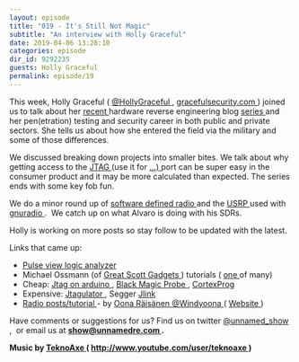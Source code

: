 ```yaml
---
layout: episode
title: "019 - It's Still Not Magic"
subtitle: "An interview with Holly Graceful"
date: 2019-04-06 13:28:10
categories: episode
dir_id: 9292235
guests: Holly Graceful
permalink: episode/19
---
```

<p>
 This week, Holly Graceful (
 <a href="https://twitter.com/HollyGraceful">
  @HollyGraceful
 </a>
 ,
 <a href="https://www.gracefulsecurity.com/">
  gracefulsecurity.com
 </a>
 ) joined us to talk about her
 <a href="https://twitter.com/HollyGraceful/status/1107784102353268737">
  recent
 </a>
 hardware reverse engineering blog
 <a href="https://www.gracefulsecurity.com/introduction-to-logic-analyzers/">
  series
 </a>
 and her pen(etration) testing and security career in both public and private sectors. She tells us about how she entered the field via the military and some of those differences.
</p>
<p>
 We discussed breaking down projects into smaller bites. We talk about why getting access to the
 <a href="https://en.wikipedia.org/wiki/JTAG">
  JTAG
 </a>
 (use it for
 <a href="https://www.xjtag.com/about-jtag/what-is-jtag/">
  ...)
 </a>
 port can be super easy in the consumer product and it may be more calculated than expected. The series ends with some key fob fun.
</p>
<p>
 We do a minor round up of
 <a href="https://www.rtl-sdr.com/roundup-software-defined-radios/">
  software defined radio
 </a>
 and the
 <a href="https://www.ettus.com/all-products/UB200-KIT/">
  USRP
 </a>
 used with
 <a href="https://www.gnuradio.org/">
  gnuradio
 </a>
 .  We catch up on what Alvaro is doing with his SDRs.
</p>
<p>
 Holly is working on more posts so stay follow to be updated with the latest.
</p>
<p>
 Links that came up:
</p>
<ul>
 <li>
  <a href="https://sigrok.org/wiki/PulseView">
   Pulse view logic analyzer
  </a>
 </li>
 <li>
  Michael Ossmann (of
  <a href="https://greatscottgadgets.com/">
   Great Scott Gadgets
  </a>
  ) tutorials (
  <a href="https://www.youtube.com/watch?v=TZmHgIPBLDo">
   one
  </a>
  of many)
 </li>
 <li>
  Cheap:
  <a href="https://eeandcs.blogspot.com/2015/08/jtagxsvf-library-for-arduino.html">
   Jtag on arduino
  </a>
  ,
  <a href="https://github.com/blacksphere/blackmagic/wiki">
   Black Magic Probe
  </a>
  ,
  <a href="https://www.kickstarter.com/projects/1182544591/cortexprog?ref=user_menu">
   CortexProg
  </a>
 </li>
 <li>
  Expensive:
  <a href="http://www.grandideastudio.com/jtagulator/">
   Jtagulator
  </a>
  , Segger
  <a href="https://www.segger.com/products/debug-probes/j-link/">
   Jlink
  </a>
 </li>
 <li>
  <a href="https://www.windytan.com/p/posts.html">
   Radio posts/tutorial
  </a>
  - by
  <a href="https://oona.windytan.com/">
   Oona Räisänen
  </a>
  <a href="https://twitter.com/windyoona">
   @Windyoona
  </a>
  (
  <a href="https://www.windytan.com">
   Website
  </a>
  )
 </li>
</ul>
<p>
 Have comments or suggestions for us? Find us on twitter
 <a href="https://twitter.com/unnamed_show">
  @unnamed_show
 </a>
 ,  or email us at
 <a href="mailto:show@unnamedre.com">
  <strong>
   show@unnamedre.com
  </strong>
 </a>
 <strong>
  .
 </strong>
</p>
<p>
 <strong>
  Music by
 </strong>
 <a href="http://www.teknoaxe.com">
  <strong>
   TeknoAxe
  </strong>
 </a>
 <strong>
  (
 </strong>
 <a href="http://www.youtube.com/user/teknoaxe">
  <strong>
   http://www.youtube.com/user/teknoaxe
  </strong>
 </a>
 <strong>
  )
 </strong>
</p>
